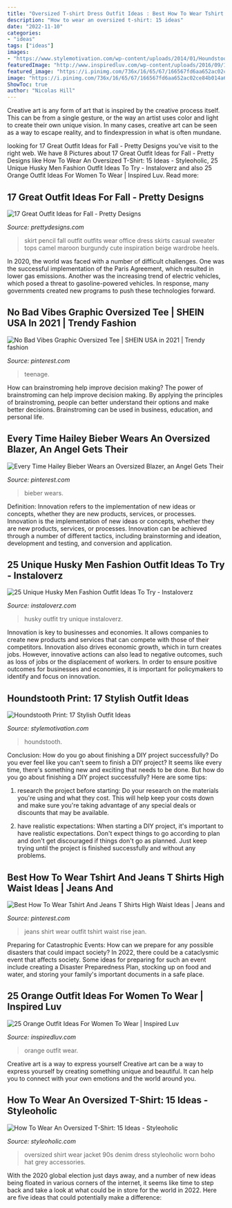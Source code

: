 ```yaml
---
title: "Oversized T-shirt Dress Outfit Ideas : Best How To Wear Tshirt And Jeans T Shirts High Waist Ideas"
description: "How to wear an oversized t-shirt: 15 ideas"
date: "2022-11-10"
categories:
- "ideas"
tags: ["ideas"]
images:
- "https://www.stylemotivation.com/wp-content/uploads/2014/01/Houndstooth-Print-17-Stylish-Outfit-Ideas-5-620x908.jpg"
featuredImage: "http://www.inspiredluv.com/wp-content/uploads/2016/09/15-Orange-outfit-ideas-For-Women.jpg"
featured_image: "https://i.pinimg.com/736x/16/65/67/166567fd6aa652ac02ce84b014a662b2.jpg"
image: "https://i.pinimg.com/736x/16/65/67/166567fd6aa652ac02ce84b014a662b2.jpg"
ShowToc: true
author: "Nicolas Hill"
---
```



Creative art is any form of art that is inspired by the creative process itself. This can be from a single gesture, or the way an artist uses color and light to create their own unique vision. In many cases, creative art can be seen as a way to escape reality, and to findexpression in what is often mundane.

	

		
looking for 17 Great Outfit Ideas for Fall - Pretty Designs you've visit to the right web. We have 8 Pictures about 17 Great Outfit Ideas for Fall - Pretty Designs like How To Wear An Oversized T-Shirt: 15 Ideas - Styleoholic, 25 Unique Husky Men Fashion Outfit Ideas To Try - Instaloverz and also 25 Orange Outfit Ideas For Women To Wear | Inspired Luv. Read more:
		
    
## 17 Great Outfit Ideas For Fall - Pretty Designs

<img loading=lazy src="http://www.prettydesigns.com/wp-content/uploads/2015/09/Pencil-Skirt.jpg" onerror="this.onerror=null;this.src='https://tse3.mm.bing.net/th?id=OIP.paeq-mxH-YZzy1-7Gul5NgHaMy&amp;pid=15.1';" alt="17 Great Outfit Ideas for Fall - Pretty Designs">

_Source: prettydesigns.com_

>skirt pencil fall outfit outfits wear office dress skirts casual sweater tops camel maroon burgundy cute inspiration beige wardrobe heels. 

	

In 2020, the world was faced with a number of difficult challenges. One was the successful implementation of the Paris Agreement, which resulted in lower gas emissions. Another was the increasing trend of electric vehicles, which posed a threat to gasoline-powered vehicles. In response, many governments created new programs to push these technologies forward. 

    
## No Bad Vibes Graphic Oversized Tee | SHEIN USA In 2021 | Trendy Fashion

<img loading=lazy src="https://i.pinimg.com/736x/e9/54/87/e95487aaa1824c9872d827681fc6c8bf.jpg" onerror="this.onerror=null;this.src='https://tse2.mm.bing.net/th?id=OIP.GLMZi8RsCi-DeIgrLMCelgHaJ3&amp;pid=15.1';" alt="No Bad Vibes Graphic Oversized Tee | SHEIN USA in 2021 | Trendy fashion">

_Source: pinterest.com_

>teenage. 

	

How can brainstroming help improve decision making?
The power of brainstroming can help improve decision making. By applying the principles of brainstroming, people can better understand their options and make better decisions. Brainstroming can be used in business, education, and personal life.

    
## Every Time Hailey Bieber Wears An Oversized Blazer, An Angel Gets Their

<img loading=lazy src="https://i.pinimg.com/736x/88/97/5c/88975c9bb0587c824f44d006a093613b.jpg" onerror="this.onerror=null;this.src='https://tse2.mm.bing.net/th?id=OIP.ELMUX9a1gvDQ7QIFy-LPdgHaLU&amp;pid=15.1';" alt="Every Time Hailey Bieber Wears an Oversized Blazer, an Angel Gets Their">

_Source: pinterest.com_

>bieber wears. 

	

Definition: Innovation refers to the implementation of new ideas or concepts, whether they are new products, services, or processes.
Innovation is the implementation of new ideas or concepts, whether they are new products, services, or processes. Innovation can be achieved through a number of different tactics, including brainstorming and ideation, development and testing, and conversion and application.

    
## 25 Unique Husky Men Fashion Outfit Ideas To Try - Instaloverz

<img loading=lazy src="http://www.instaloverz.com/wp-content/uploads/2017/05/14.-Husky-Men-Outfit.jpg" onerror="this.onerror=null;this.src='https://tse1.mm.bing.net/th?id=OIP.FQEde7kMrkxluvL_1IS-KwHaLG&amp;pid=15.1';" alt="25 Unique Husky Men Fashion Outfit Ideas To Try - Instaloverz">

_Source: instaloverz.com_

>husky outfit try unique instaloverz. 

	

Innovation is key to businesses and economies. It allows companies to create new products and services that can compete with those of their competitors. Innovation also drives economic growth, which in turn creates jobs. However, innovative actions can also lead to negative outcomes, such as loss of jobs or the displacement of workers. In order to ensure positive outcomes for businesses and economies, it is important for policymakers to identify and focus on innovation.

    
## Houndstooth Print: 17 Stylish Outfit Ideas

<img loading=lazy src="https://www.stylemotivation.com/wp-content/uploads/2014/01/Houndstooth-Print-17-Stylish-Outfit-Ideas-5-620x908.jpg" onerror="this.onerror=null;this.src='https://tse4.mm.bing.net/th?id=OIP.503_Y3j2W3IPQA5YZRxMGgHaK2&amp;pid=15.1';" alt="Houndstooth Print: 17 Stylish Outfit Ideas">

_Source: stylemotivation.com_

>houndstooth. 

	

Conclusion: How do you go about finishing a DIY project successfully?
Do you ever feel like you can't seem to finish a DIY project? It seems like every time, there's something new and exciting that needs to be done. But how do you go about finishing a DIY project successfully? Here are some tips: 
1. research the project before starting: Do your research on the materials you're using and what they cost. This will help keep your costs down and make sure you're taking advantage of any special deals or discounts that may be available. 

2. have realistic expectations: When starting a DIY project, it's important to have realistic expectations. Don't expect things to go according to plan and don't get discouraged if things don't go as planned. Just keep trying until the project is finished successfully and without any problems. 


    
## Best How To Wear Tshirt And Jeans T Shirts High Waist Ideas | Jeans And

<img loading=lazy src="https://i.pinimg.com/736x/16/65/67/166567fd6aa652ac02ce84b014a662b2.jpg" onerror="this.onerror=null;this.src='https://tse1.mm.bing.net/th?id=OIP.gnPu4-gXr5KNAEPtFE7zwwAAAA&amp;pid=15.1';" alt="Best How To Wear Tshirt And Jeans T Shirts High Waist Ideas | Jeans and">

_Source: pinterest.com_

>jeans shirt wear outfit tshirt waist rise jean. 

	

Preparing for Catastrophic Events: How can we prepare for any possible disasters that could impact society?
In 2022, there could be a cataclysmic event that affects society. Some ideas for preparing for such an event include creating a Disaster Preparedness Plan, stocking up on food and water, and storing your family's important documents in a safe place.

    
## 25 Orange Outfit Ideas For Women To Wear | Inspired Luv

<img loading=lazy src="http://www.inspiredluv.com/wp-content/uploads/2016/09/15-Orange-outfit-ideas-For-Women.jpg" onerror="this.onerror=null;this.src='https://tse3.mm.bing.net/th?id=OIP.GmZYYPeLv-rX8SCwwq_XPwHaLG&amp;pid=15.1';" alt="25 Orange Outfit Ideas For Women To Wear | Inspired Luv">

_Source: inspiredluv.com_

>orange outfit wear. 

	

Creative art is a way to express yourself
Creative art can be a way to express yourself by creating something unique and beautiful. It can help you to connect with your own emotions and the world around you.

    
## How To Wear An Oversized T-Shirt: 15 Ideas - Styleoholic

<img loading=lazy src="https://i.styleoholic.com/2017/06/06-an-oversized-bold-print-t-shirt-a-denim-jacket-black-Converse-for-a-90s-inspired-look.jpg" onerror="this.onerror=null;this.src='https://tse1.mm.bing.net/th?id=OIP.kLd6xd13nGKsftfhyjmSNwHaKy&amp;pid=15.1';" alt="How To Wear An Oversized T-Shirt: 15 Ideas - Styleoholic">

_Source: styleoholic.com_

>oversized shirt wear jacket 90s denim dress styleoholic worn boho hat grey accessories. 

	

With the 2020 global election just days away, and a number of new ideas being floated in various corners of the internet, it seems like time to step back and take a look at what could be in store for the world in 2022. Here are five ideas that could potentially make a difference: 


